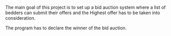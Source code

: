 The main goal of this project is to set up a bid auction system where 
a list of bedders can submit their offers and the Highest offer has to be
taken into consideration.

The program has to declare the winner of the bid auction.
